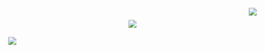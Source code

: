 <p align="center">


<img align="right" src="https://visitor-badge.laobi.icu/badge?page_id=zumrudu-anka.zumrudu-anka">

<h1 align="center">
  <a href="https://git.io/typing-svg">
    <img src="https://readme-typing-svg.herokuapp.com/?lines=Hello,+There!+👋;This+is+Lukita....;Nice+to+meet+you!&center=true&size=30">
  </a>
</h1>


<a href="https://github.com/lukita69">
    <img src="https://github-stats-alpha.vercel.app/api?username=lukita69&cc=f1f1f1">
</a>

<br><br>

<!--
**lukita69/lukita69** is a ✨ _special_ ✨ repository because its `README.md` (this file) appears on your GitHub profile.

Here are some ideas to get you started:

- 🔭 I’m currently working on ...
- 🌱 I’m currently learning ...
- 👯 I’m looking to collaborate on ...
- 🤔 I’m looking for help with ...
- 💬 Ask me about ...
- 📫 How to reach me: ...
- 😄 Pronouns: ...
- ⚡ Fun fact: ...
-->
